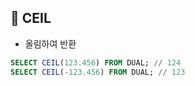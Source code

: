 ## 🌈 CEIL
- 올림하여 반환
```sql
SELECT CEIL(123.456) FROM DUAL; // 124
SELECT CEIL(-123.456) FROM DUAL; // 123
```